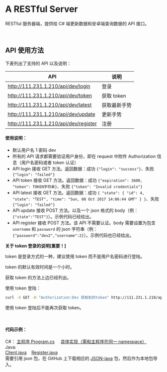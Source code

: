 # A RESTful Server

RESTful 服务器端，提供给 C# 端更新数据和安卓端查询数据的 API 接口。

<br>

## API 使用方法

下表列出了支持的 API 以及说明：

API|说明
---|---
http://111.231.1.210/api/dev/login|登录
http://111.231.1.210/api/dev/token|获取 token
http://111.231.1.210/api/dev/latest|获取最新手势
http://111.231.1.210/api/dev/update|更新手势
http://111.231.1.210/api/dev/register|注册

#### 使用说明：

- 默认用户名 1 密码 dev
- 所有的 API 请求都需要验证用户身份，即在 request 中附件 Authorization 信息（用户名密码或者 token 认证）
- API login 接收 GET 方法。返回数据：成功 `{"login": "success"}`、失败 `{"login": "failed"}`
- API token 接收 GET 方法。返回数据：成功 `{"expiration": 3600, "token": TOKEN字符串}`、失败 `{"token": "Invalid credentials"}`
- API latest 接收 GET 方法。返回数据：成功 `{
  "state": {
    "id": 4,
    "state": "TEST",
    "time": "Sun, 08 Oct 2017 14:06:44 GMT"
  }
}`、失败 `{"login": "failed"}`
- API update 接收 POST 方法。以及一个 json 格式的 body（例：`{"state":"TEST"}`）。示例代码已经给出。 
- API register 接收 POST 方法。该 API 不需要认证。body 需要设置为包含 `username` 和 `password` 的 json 字符串（例：`{"password":"dev2","username":2}`）。示例代码也已经给出。

**关于 token 登录的说明[重要！]**

token 是登录方式的一种，建议使用 token 而不是用户名密码进行登陆。

token 的默认有效时间是一个小时。

获取 token 的方法上边已经列出。

使用 token 登陆：

```bash
curl -X GET -H "Authorization:Dev 获取到的token" http://111.231.1.210/api/dev
```

使用 token 登陆后不能再次获取 token。

<br>

#### 代码示例：

C#： [主程序 Program.cs](https://github.com/xlui/KinectProject/blob/master/csharp_client/csharp_client/Program.cs)&nbsp;&nbsp;&nbsp;&nbsp;
[具体实现（需和主程序在同一 namespace）](https://github.com/xlui/KinectProject/blob/master/csharp_client/csharp_client/Client.cs)  
Java:  
[Client.java](https://github.com/xlui/KinectProject/blob/master/JavaClient/src/main/java/com/liuqi/client/Client.java) &nbsp;&nbsp; [Register.java](https://github.com/xlui/KinectProject/blob/master/JavaClient/src/main/java/com/liuqi/client/Register.java)  
需要引用 json 包，在 GitHub 上下载相应的 [JSON-java](https://github.com/stleary/JSON-java) 包，然后作为本地包导入。


